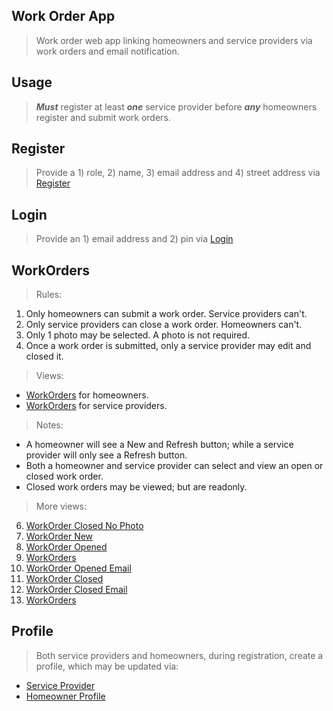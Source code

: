 Work Order App
--------------
>Work order web app linking homeowners and service providers via work orders and email notification.

Usage
-----
>***Must*** register at least ***one*** service provider before ***any*** homeowners register and submit work orders.

Register
--------
>Provide a 1) role, 2) name, 3) email address and 4) street address via [Register](../doc/2.register.png)

Login
-----
>Provide an 1) email address and 2) pin via [Login](../doc/3.login.png)

WorkOrders
----------
>Rules:
1. Only homeowners can submit a work order. Service providers can't.
2. Only service providers can close a work order. Homeowners can't.
3. Only 1 photo may be selected. A photo is not required.
4. Once a work order is submitted, only a service provider may edit and closed it.
>Views:
* [WorkOrders](../doc/4.work.orders.homeowner.png) for homeowners.
* [WorkOrders](../doc/5.work.orders.service.provider.png) for service providers.
>Notes:
* A homeowner will see a New and Refresh button; while a service provider will only see a Refresh button.
* Both a homeowner and service provider can select and view an open or closed work order.
* Closed work orders may be viewed; but are readonly.
>More views:
6. [WorkOrder Closed No Photo](../doc/6.work.order.service.provider.no.photo.png)
7. [WorkOrder New](../doc/7.work.order.new.homeowner.png)
8. [WorkOrder Opened](../doc/8.work.order.opened.homeowner.png)
9. [WorkOrders](../doc/9.work.orders.opened.homeowner.png)
10. [WorkOrder Opened Email](../doc/10.work.order.opened.email.png)
11. [WorkOrder Closed](../doc/11.work.order.closed.by.service.provider.png)
12. [WorkOrder Closed Email](../doc/12.work.order.closed.email.png)
13. [WorkOrders](../doc/13.work.orders.closed.png)

Profile
-------
>Both service providers and homeowners, during registration, create a profile, which may be updated via:
* [Service Provider](../doc/14.profile.service.provider.png)
* [Homeowner Profile](../doc/15.profile.homeowner.png)